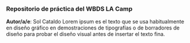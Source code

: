 ### Repositorio de práctica del WBDS LA Camp

**Autor/a/e**: Sol Cataldo
Lorem ipsum es el texto que se usa habitualmente en diseño gráfico en demostraciones de tipografías o de borradores de diseño para probar el diseño visual antes de insertar el texto fina.
